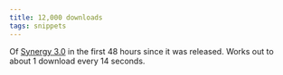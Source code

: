 ```yaml
---
title: 12,000 downloads
tags: snippets
---
```


Of [Synergy 3.0](http://synergy.wincent.com/) in the first 48 hours since it was released. Works out to about 1 download every 14 seconds.
